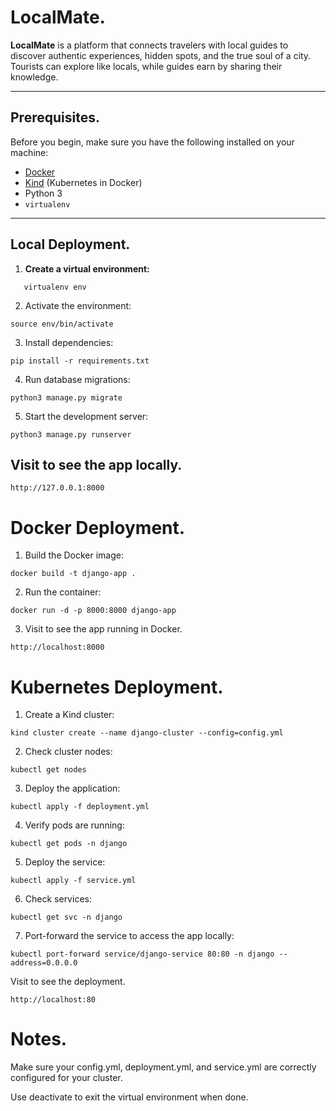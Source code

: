 

# LocalMate.

**LocalMate** is a platform that connects travelers with local guides to discover authentic experiences, hidden spots, and the true soul of a city. Tourists can explore like locals, while guides earn by sharing their knowledge.

---

## Prerequisites.

Before you begin, make sure you have the following installed on your machine:

- [Docker](https://www.docker.com/get-started)
- [Kind](https://kind.sigs.k8s.io/) (Kubernetes in Docker)
- Python 3
- `virtualenv`

---

## Local Deployment.

1. **Create a virtual environment:**
```
   virtualenv env
```
2. Activate the environment:
```
source env/bin/activate
```

3. Install dependencies:
```
pip install -r requirements.txt
```

4. Run database migrations:
```
python3 manage.py migrate
```

5. Start the development server:
```
python3 manage.py runserver
```

## Visit to see the app locally.
```
http://127.0.0.1:8000
```
# Docker Deployment.

1. Build the Docker image:
```
docker build -t django-app .
```

2. Run the container:
```
docker run -d -p 8000:8000 django-app
```

3. Visit to see the app running in Docker.
```   
http://localhost:8000 
```

# Kubernetes Deployment.

1. Create a Kind cluster:
```
kind cluster create --name django-cluster --config=config.yml
```

2. Check cluster nodes:
```
kubectl get nodes
```

3. Deploy the application:
```
kubectl apply -f deployment.yml
```

4. Verify pods are running:
```
kubectl get pods -n django
```

5. Deploy the service:
```
kubectl apply -f service.yml
```

6. Check services:
```
kubectl get svc -n django
```

7. Port-forward the service to access the app locally:
```
kubectl port-forward service/django-service 80:80 -n django --address=0.0.0.0
```

Visit to see the deployment.
```
http://localhost:80 
```
# Notes.

Make sure your config.yml, deployment.yml, and service.yml are correctly configured for your cluster.

Use deactivate to exit the virtual environment when done.

